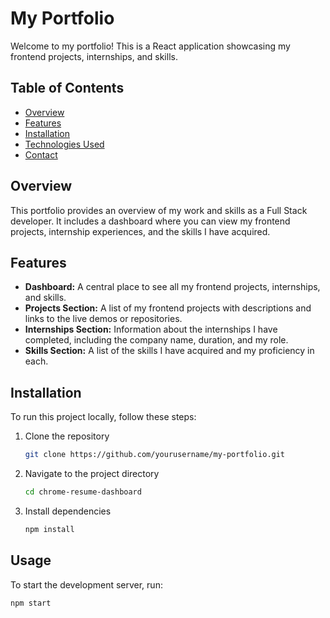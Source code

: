 # My Portfolio

Welcome to my portfolio! This is a React application showcasing my frontend projects, internships, and skills. 

## Table of Contents

- [Overview](#overview)
- [Features](#features)
- [Installation](#installation)
- [Technologies Used](#technologies-used)
- [Contact](#contact)

## Overview

This portfolio provides an overview of my work and skills as a Full Stack developer. It includes a dashboard where you can view my frontend projects, internship experiences, and the skills I have acquired.

## Features

- **Dashboard:** A central place to see all my frontend projects, internships, and skills.
- **Projects Section:** A list of my frontend projects with descriptions and links to the live demos or repositories.
- **Internships Section:** Information about the internships I have completed, including the company name, duration, and my role.
- **Skills Section:** A list of the skills I have acquired and my proficiency in each.

## Installation

To run this project locally, follow these steps:

1. Clone the repository
    ```bash
    git clone https://github.com/yourusername/my-portfolio.git
    ```

2. Navigate to the project directory
    ```bash
    cd chrome-resume-dashboard
    ```

3. Install dependencies
    ```bash
    npm install
    ```

## Usage

To start the development server, run:
```bash
npm start
```